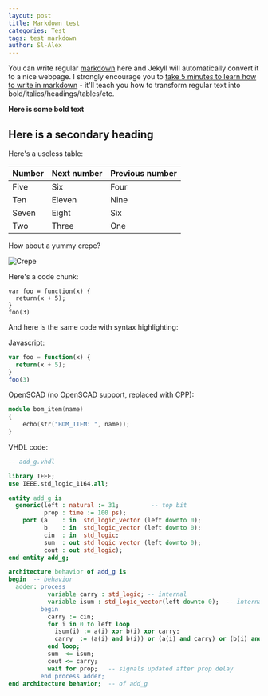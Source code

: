 ```yaml
---
layout: post
title: Markdown test
categories: Test
tags: test markdown
author: Sl-Alex
---
```


You can write regular [markdown](http://markdowntutorial.com/) here and Jekyll will automatically convert it to a nice webpage.  I strongly encourage you to [take 5 minutes to learn how to write in markdown](http://markdowntutorial.com/) - it'll teach you how to transform regular text into bold/italics/headings/tables/etc.




**Here is some bold text**

## Here is a secondary heading

Here's a useless table:

| Number | Next number | Previous number |
| :------ |:--- | :--- |
| Five | Six | Four |
| Ten | Eleven | Nine |
| Seven | Eight | Six |
| Two | Three | One |


How about a yummy crepe?

![Crepe](https://s3-media3.fl.yelpcdn.com/bphoto/cQ1Yoa75m2yUFFbY2xwuqw/348s.jpg)

Here's a code chunk:

~~~
var foo = function(x) {
  return(x + 5);
}
foo(3)
~~~

And here is the same code with syntax highlighting:

Javascript:
```javascript
var foo = function(x) {
  return(x + 5);
}
foo(3)
```

OpenSCAD (no OpenSCAD support, replaced with CPP):
```cpp
module bom_item(name)
{
    echo(str("BOM_ITEM: ", name));
}
```

VHDL code:

```vhdl
-- add_g.vhdl

library IEEE;
use IEEE.std_logic_1164.all;

entity add_g is
  generic(left : natural := 31;         -- top bit
          prop : time := 100 ps);
    port (a    : in  std_logic_vector (left downto 0);
          b    : in  std_logic_vector (left downto 0);
          cin  : in  std_logic;
          sum  : out std_logic_vector (left downto 0);
          cout : out std_logic);
end entity add_g;

architecture behavior of add_g is
begin  -- behavior
  adder: process
           variable carry : std_logic; -- internal
           variable isum : std_logic_vector(left downto 0);  -- internal
         begin
           carry := cin;
           for i in 0 to left loop
             isum(i) := a(i) xor b(i) xor carry;
             carry  := (a(i) and b(i)) or (a(i) and carry) or (b(i) and carry);
           end loop;
           sum  <= isum;
           cout <= carry;
           wait for prop;   -- signals updated after prop delay
         end process adder;
end architecture behavior;  -- of add_g
```
